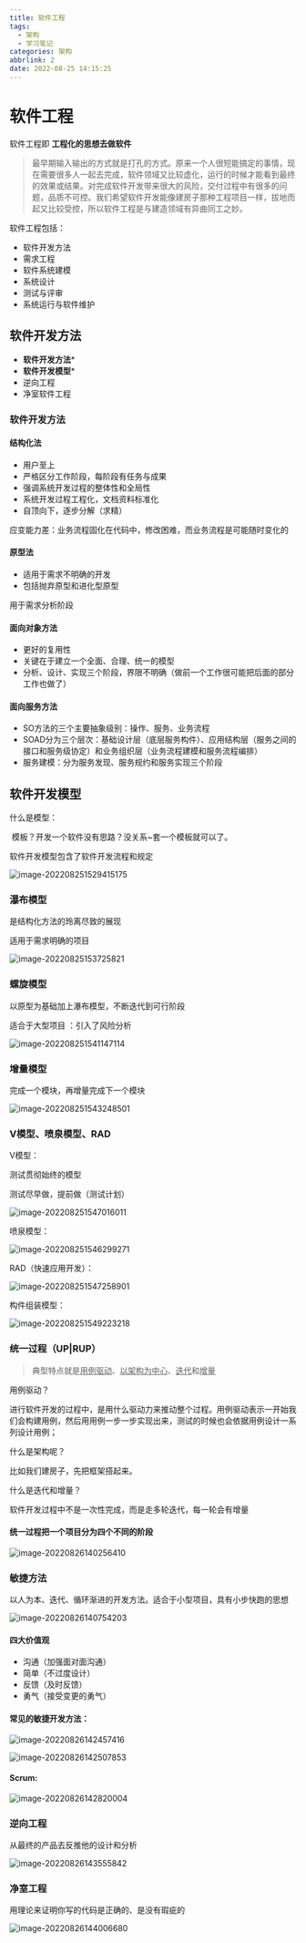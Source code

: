 ```yaml
---
title: 软件工程
tags:
  - 架构
  - 学习笔记
categories: 架构
abbrlink: 2
date: 2022-08-25 14:15:25
---
```

# 软件工程

软件工程即 **工程化的思想去做软件**

> 最早期输入输出的方式就是打孔的方式。原来一个人很短能搞定的事情，现在需要很多人一起去完成，软件领域又比较虚化，运行的时候才能看到最终的效果或结果。对完成软件开发带来很大的风险，交付过程中有很多的问题，品质不可控。我们希望软件开发能像建房子那种工程项目一样，拔地而起又比较受控，所以软件工程是与建造领域有异曲同工之妙。

软件工程包括：

- 软件开发方法
- 需求工程
- 软件系统建模
- 系统设计
- 测试与评审
- 系统运行与软件维护

## 软件开发方法

- **软件开发方法***
- **软件开发模型***
- 逆向工程
- 净室软件工程

### 软件开发方法

#### 结构化法

- 用户至上
- 严格区分工作阶段，每阶段有任务与成果
- 强调系统开发过程的整体性和全局性
- 系统开发过程工程化，文档资料标准化
- 自顶向下，逐步分解（求精）

应变能力差：业务流程固化在代码中，修改困难，而业务流程是可能随时变化的

#### 原型法

- 适用于需求不明确的开发
- 包括抛弃原型和进化型原型

用于需求分析阶段

#### 面向对象方法

- 更好的复用性
- 关键在于建立一个全面、合理、统一的模型
- 分析、设计、实现三个阶段，界限不明确（做前一个工作很可能把后面的部分工作也做了）

#### 面向服务方法

- SO方法的三个主要抽象级别：操作、服务、业务流程
- SOAD分为三个层次：基础设计层（底层服务构件）、应用结构层（服务之间的接口和服务级协定）和业务组织层（业务流程建模和服务流程编排）
- 服务建模：分为服务发现、服务规约和服务实现三个阶段

## 软件开发模型

什么是模型：

​	模板？开发一个软件没有思路？没关系~套一个模板就可以了。

软件开发模型包含了软件开发流程和规定

![image-202208251529415175](软件工程/image-20220825152941575.png)

### 瀑布模型

是结构化方法的玲离尽致的展现

适用于需求明确的项目

![image-20220825153725821](软件工程/image-20220825153725827.png)



### 螺旋模型

以原型为基础加上瀑布模型，不断迭代到可行阶段

适合于大型项目  ：引入了风险分析

![image-202208251541147114](软件工程/image-20220825154114714.png)

### 增量模型

完成一个模块，再增量完成下一个模块

![image-202208251543248501](软件工程/image-20220825154324850.png)

### V模型、喷泉模型、RAD

V模型：

测试贯彻始终的模型

测试尽早做，提前做（测试计划）

![image-202208251547016011](软件工程/image-20220825154701601.png)

喷泉模型：

![image-202208251546299271](软件工程/image-20220825154629927.png)

RAD（快速应用开发）：

![image-202208251547258901](软件工程/image-20220825154725890.png)

构件组装模型：

![image-202208251549223218](软件工程/image-20220825154922328.png)

### 统一过程（UP|RUP）

> 典型特点就是<u>用例驱动</u>、<u>以架构为中心</u>、<u>迭代</u>和<u>增量</u>

用例驱动？

进行软件开发的过程中，是用什么驱动力来推动整个过程。用例驱动表示一开始我们会构建用例，然后用用例一步一步实现出来，测试的时候也会依据用例设计一系列设计用例；

什么是架构呢？

比如我们建房子，先把框架搭起来。

什么是迭代和增量？

软件开发过程中不是一次性完成，而是走多轮迭代，每一轮会有增量

#### 统一过程把一个项目分为四个不同的阶段

![image-20220826140256410](软件工程/image-20220826140256410.png)

### 敏捷方法

以人为本、迭代、循环渐进的开发方法。适合于小型项目，具有小步快跑的思想

![image-20220826140754203](软件工程/image-20220826140754203.png)

#### 四大价值观

- 沟通（加强面对面沟通）
- 简单（不过度设计）
- 反馈（及时反馈）
- 勇气（接受变更的勇气）

#### 常见的敏捷开发方法：

![image-20220826142457416](软件工程/image-20220826142457416.png)

![image-20220826142507853](软件工程/image-20220826142507853.png)

#### Scrum:

![image-20220826142820004](软件工程/image-20220826142820004.png)

### 逆向工程

从最终的产品去反推他的设计和分析

![image-20220826143555842](软件工程/image-20220826143555842.png)

### 净室工程

用理论来证明你写的代码是正确的、是没有瑕疵的

![image-20220826144006680](软件工程/image-20220826144006680.png)
